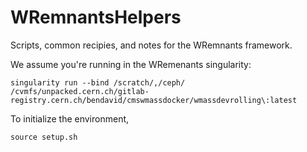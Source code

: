 # WRemnantsHelpers

Scripts, common recipies, and notes for the WRemnants framework.

We assume you're running in the WRemenants singularity:

```
singularity run --bind /scratch/,/ceph/ /cvmfs/unpacked.cern.ch/gitlab-registry.cern.ch/bendavid/cmswmassdocker/wmassdevrolling\:latest
```

To initialize the environment, 

```
source setup.sh
```
